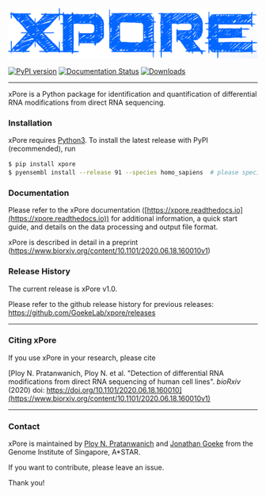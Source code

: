 ![alt text](https://github.com/GoekeLab/xpore/blob/master/figures/xpore_textlogo.png "xPore")



[![PyPI version](https://badge.fury.io/py/xpore.svg)](https://badge.fury.io/py/xpore)
[![Documentation Status](https://readthedocs.org/projects/xpore/badge/?version=latest)](https://xpore.readthedocs.io/en/latest/?badge=latest)
[![Downloads](https://pepy.tech/badge/xpore)](https://pepy.tech/project/xpore)


---


xPore is a Python package for identification and quantification of differential RNA modifications from direct RNA sequencing. 


### Installation

xPore requires [Python3](https://www.python.org).
To install the latest release with PyPI (recommended), run

```sh
$ pip install xpore 
$ pyensembl install --release 91 --species homo_sapiens  # please specify the compatible Ensembl release with your data when you install it.
```
### Documentation

Please refer to the xPore documentation ([https://xpore.readthedocs.io](https://xpore.readthedocs.io)) for additional information, a quick start guide, and details on the data processing and output file format.

xPore is described in detail in a preprint (https://www.biorxiv.org/content/10.1101/2020.06.18.160010v1)

### Release History

The current release is xPore v1.0.

Please refer to the github release history for previous releases: https://github.com/GoekeLab/xpore/releases

---

### Citing xPore

If you use xPore in your research, please cite

[Ploy N. Pratanwanich, Ploy N. et al. "Detection of differential RNA modifications from direct RNA sequencing of human cell lines". *bioRxiv* (2020) doi: https://doi.org/10.1101/2020.06.18.160010](https://www.biorxiv.org/content/10.1101/2020.06.18.160010v1)


---

### Contact

xPore is maintained by [Ploy N. Pratanwanich](https://github.com/ploy-np) and [Jonathan Goeke](https://github.com/jonathangoeke) from the Genome Institute of Singapore, A*STAR. 

If you want to contribute, please leave an issue. 

Thank you!
